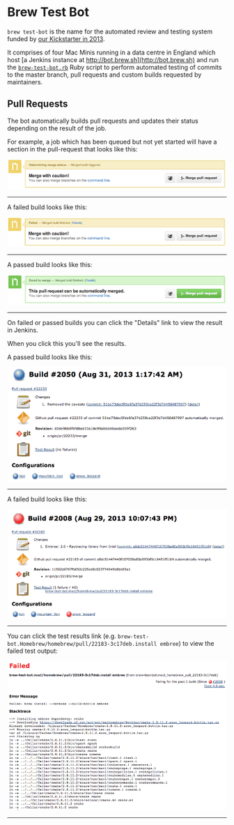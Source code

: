 # Brew Test Bot
`brew test-bot` is the name for the automated review and testing system funded
by [our Kickstarter in 2013](https://www.kickstarter.com/projects/homebrew/brew-test-bot).

It comprises of four Mac Minis running in a data centre in England which host
[a Jenkins instance at http://bot.brew.sh](http://bot.brew.sh) and run the
[`brew-test-bot.rb`](https://github.com/Homebrew/homebrew/blob/master/Library/Homebrew/cmd/test-bot.rb)
Ruby script to perform automated testing of commits to the master branch, pull
requests and custom builds requested by maintainers.

## Pull Requests

The bot automatically builds pull requests and updates their status depending
on the result of the job.

For example, a job which has been queued but not yet started will have a
section in the pull-request that looks like this:


![Triggered Pull Request](images/brew-test-bot-triggered-pr.png)

---

A failed build looks like this:


![Failed Pull Request](images/brew-test-bot-failed-pr.png)

---

A passed build looks like this:


![Passed Pull Request](images/brew-test-bot-passed-pr.png)

---

On failed or passed builds you can click the "Details" link to view the result
in Jenkins.

When you click this you'll see the results.

A passed build looks like this:


![Passed Jenkins Build](images/brew-test-bot-passed-jenkins.png)

---

A failed build looks like this:


![Failed Jenkins Build](images/brew-test-bot-failed-jenkins.png)

---

You can click the test results link
(e.g. `brew-test-bot.Homebrew/homebrew/pull/22183-3c17deb.install embree`) to
view the failed test output:

![Failed Test](images/brew-test-bot-failed-test.png)

---
